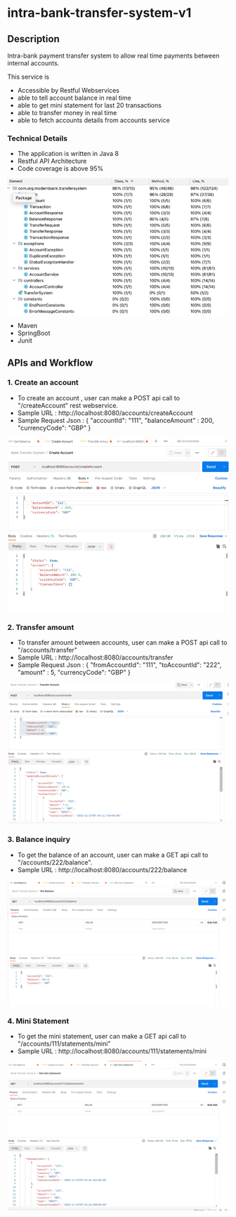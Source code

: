 # intra-bank-transfer-system-v1
## Description

Intra-bank payment transfer system to allow real time payments between internal accounts.

This service is
* Accessible by Restful Webservices
* able to tell account balance in real time
* able to get mini statement for last 20 transactions
* able to transfer money in real time
* able to fetch accounts details from accounts service

### Technical Details
* The application is written in Java 8
* Restful API Architecture
* Code coverage is above 95%

![img_4.png](img_4.png)
* Maven
* SpringBoot
* Junit
## APIs and Workflow
### 1. Create an account
* To create an account , user can make a POST api call to "/createAccount" rest webservice.
* Sample URL : http://localhost:8080/accounts/createAccount
* Sample Request Json : 
{
  "accountId": "111",
  "balanceAmount" : 200,
  "currencyCode": "GBP"
  }

![img.png](img.png)
### 2. Transfer amount
* To transfer amount between accounts, user can make a POST api call to "/accounts/transfer"
* Sample URL : http://localhost:8080/accounts/transfer
* Sample Request Json :
  {
  "fromAccountId": "111",
  "toAccountId": "222",
  "amount" : 5,
  "currencyCode": "GBP"
  }

![img_1.png](img_1.png)

### 3. Balance inquiry
* To get the balance of an account, user can make a GET api call to "/accounts/222/balance".
* Sample URL : http://localhost:8080/accounts/222/balance

![img_2.png](img_2.png)

### 4. Mini Statement
* To get the mini statement, user can make a GET api call to "/accounts/111/statements/mini"
* Sample URL : http://localhost:8080/accounts/111/statements/mini

![img_3.png](img_3.png)



